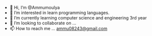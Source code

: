 - 👋 Hi, I’m @Ammumoulya
- 👀 I’m interested in learn programming languages.
- 🌱 I’m currently learning computer science and engineering 3rd year
- 💞️ I’m looking to collaborate on ...
- 📫 How to reach me ... ammu08243@gmail.com

<!---
Ammumoulya/Ammumoulya is a ✨ special ✨ repository because its `README.md` (this file) appears on your GitHub profile.
You can click the Preview link to take a look at your changes.
--->
